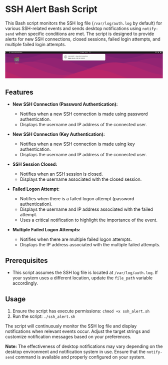 # SSH Alert Bash Script

This Bash script monitors the SSH log file (`/var/log/auth.log` by default) for various SSH-related events and sends desktop notifications using `notify-send` when specific conditions are met. The script is designed to provide alerts for new SSH connections, closed sessions, failed login attempts, and multiple failed login attempts.

![Alert Screenshot](./Screenshot/SSH_Alert_Screenshot.png?raw=true "SSH Alert Screenshot")

## Features

- **New SSH Connection (Password Authentication):**
  - Notifies when a new SSH connection is made using password authentication.
  - Displays the username and IP address of the connected user.

- **New SSH Connection (Key Authentication):**
  - Notifies when a new SSH connection is made using key authentication.
  - Displays the username and IP address of the connected user.

- **SSH Session Closed:**
  - Notifies when an SSH session is closed.
  - Displays the username associated with the closed session.

- **Failed Logon Attempt:**
  - Notifies when there is a failed logon attempt (password authentication).
  - Displays the username and IP address associated with the failed attempt.
  - Uses a critical notification to highlight the importance of the event.

- **Multiple Failed Logon Attempts:**
  - Notifies when there are multiple failed logon attempts.
  - Displays the IP address associated with the multiple failed attempts.

## Prerequisites

- This script assumes the SSH log file is located at `/var/log/auth.log`. If your system uses a different location, update the `file_path` variable accordingly.

## Usage

1. Ensure the script has execute permissions: `chmod +x ssh_alert.sh`
2. Run the script: `./ssh_alert.sh`

The script will continuously monitor the SSH log file and display notifications when relevant events occur. Adjust the target strings and customize notification messages based on your preferences.

**Note:** The effectiveness of desktop notifications may vary depending on the desktop environment and notification system in use. Ensure that the `notify-send` command is available and properly configured on your system.

